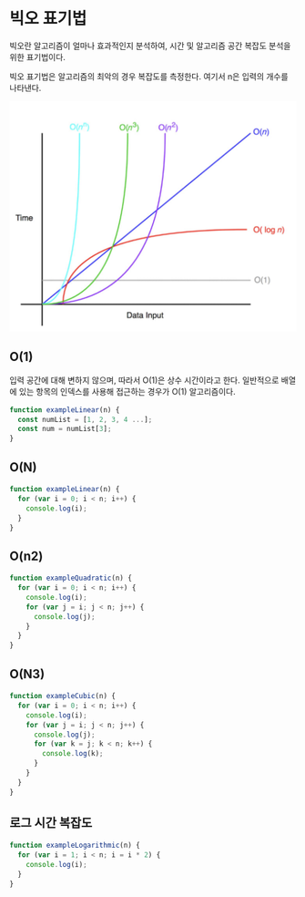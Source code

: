 # 빅오 표기법

빅오란 알고리즘이 얼마나 효과적인지 분석하여, 시간 및 알고리즘 공간 복잡도 분석을 위한 표기법이다.

빅오 표기법은 알고리즘의 최악의 경우 복잡도를 측정한다. 여기서 n은 입력의 개수를 나타낸다.

![big-o](./assets/big-o.png)

## O(1)

입력 공간에 대해 변하지 않으며, 따라서 O(1)은 상수 시간이라고 한다.
일반적으로 배열에 있는 항목의 인덱스를 사용해 접근하는 경우가 O(1) 알고리즘이다.

```js
function exampleLinear(n) {
  const numList = [1, 2, 3, 4 ...];
  const num = numList[3];
}
```

## O(N)

```js
function exampleLinear(n) {
  for (var i = 0; i < n; i++) {
    console.log(i);
  }
}
```

## O(n2)

```js
function exampleQuadratic(n) {
  for (var i = 0; i < n; i++) {
    console.log(i);
    for (var j = i; j < n; j++) {
      console.log(j);
    }
  }
}
```

## O(N3)

```js
function exampleCubic(n) {
  for (var i = 0; i < n; i++) {
    console.log(i);
    for (var j = i; j < n; j++) {
      console.log(j);
      for (var k = j; k < n; k++) {
        console.log(k);
      }
    }
  }
}
```

## 로그 시간 복잡도

```js
function exampleLogarithmic(n) {
  for (var i = 1; i < n; i = i * 2) {
    console.log(i);
  }
}
```
